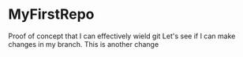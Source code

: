 # MyFirstRepo
Proof of concept that I can effectively wield git
Let's see if I can make changes in my branch.
This is another change
